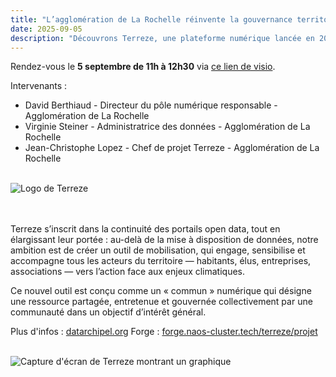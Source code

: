 ```yaml
---
title: "L’agglomération de La Rochelle réinvente la gouvernance territoriale des données grâce à la plateforme Terreze"
date: 2025-09-05
description: "Découvrons Terreze, une plateforme numérique lancée en 2024 dans le cadre de la trajectoire de neutralité carbone de La Rochelle. L’outil open source et écoconçu par un consortium public-privé centralise les données des acteurs du territoire pour repérer les sources d’émissions, mesurer les économies possibles et orienter les actions à engager."
---
```

Rendez-vous le **5 septembre de 11h à 12h30** via [ce lien de visio](https://webinaire.numerique.gouv.fr/meeting/signin/invite/59864/creator/31968/hash/bfc858df434fecffc1c18d4492f9b56213160441).

Intervenants :

- David Berthiaud - Directeur du pôle numérique responsable - Agglomération de La Rochelle
- Virginie Steiner - Administratrice des données - Agglomération de La Rochelle
- Jean-Christophe Lopez - Chef de projet Terreze - Agglomération de La Rochelle

<br/>
<img class="fr-responsive-img" alt="Logo de Terreze" src="/img/bluehats/terreze1.png" />
<br/>
<br/>
<br/>

Terreze s’inscrit dans la continuité des portails open data, tout en élargissant leur portée : au-delà de la mise à disposition de données, notre ambition est de créer un outil de mobilisation, qui engage, sensibilise et accompagne tous les acteurs du territoire — habitants, élus, entreprises, associations — vers l’action face aux enjeux climatiques.

Ce nouvel outil est conçu comme un « commun » numérique qui désigne une ressource partagée, entretenue et gouvernée collectivement par une communauté dans un objectif d’intérêt général.

Plus d'infos : [datarchipel.org](https://datarchipel.org)
Forge : [forge.naos-cluster.tech/terreze/projet](https://forge.naos-cluster.tech/terreze/projet)

<br/>
<img class="fr-responsive-img" alt="Capture d'écran de Terreze montrant un graphique" src="/img/bluehats/terreze2.png" />
<br/>
<br/>
